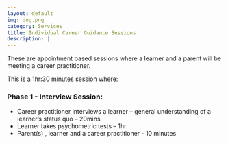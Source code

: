 ```yaml
---
layout: default
img: dog.png
category: Services
title: Individual Career Guidance Sessions
description: |
---
```

These are appointment based sessions where a learner and a parent will be meeting a career practitioner.

This is a 1hr:30 minutes session where:

### Phase 1 - Interview Session:
- Career practitioner interviews a learner – general understanding of a learner’s status quo – 20mins
- Learner takes psychometric tests – 1hr
- Parent(s) , learner and a career practitioner  - 10 minutes

